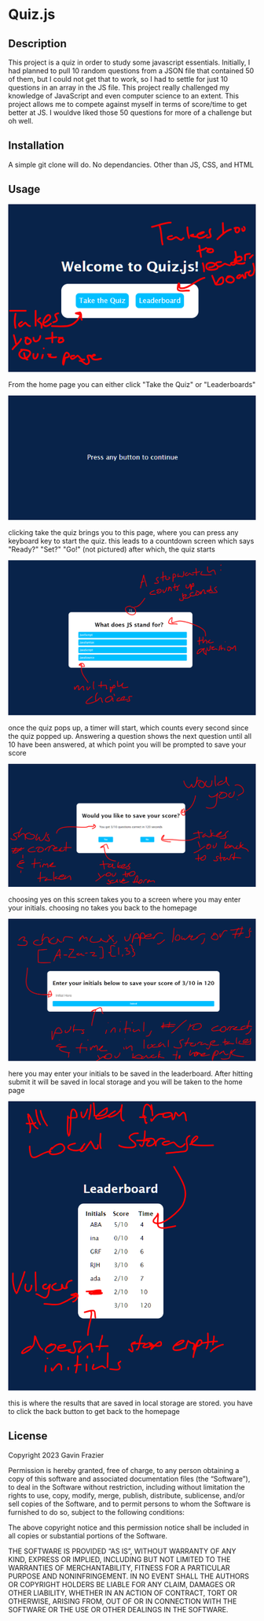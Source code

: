 # Quiz.js

## Description

This project is a quiz in order to study some javascript essentials. Initially, I had planned to pull 10 random questions from a JSON file that contained 50 of them, but I could not get that to work, so I had to settle for just 10 questions in an array in the JS file. This project really challenged my knowledge of JavaScript and even computer science to an extent. This project allows me to compete against myself in terms of score/time to get better at JS. I wouldve liked those 50 questions for more of a challenge but oh well. 

## Installation

A simple git clone will do. No dependancies. Other than JS, CSS, and HTML

## Usage

![page with two buttons, one reads "take the quiz" and the other "leaderboard"](./assets/images/quiz-js-start-page.png)

From the home page you can either click "Take the Quiz" or "Leaderboards"

![text that reads "press any button to continue"](./assets/images/quiz-js-prompt.png)

clicking take the quiz brings you to this page, where you can press any keyboard key to start the quiz. this leads to a countdown screen which says "Ready?" "Set?" "Go!"
(not pictured) after which, the quiz starts

![an image of a multiple choice quiz question, with 4 options, and a timer](./assets/images/quiz-js-quiz.png)

once the quiz pops up, a timer will start, which counts every second since the quiz popped up. Answering a question shows the next question until all 10 have been answered, at which point you will be prompted to save your score

![a prompt that asks if you want to save your score (out of ten) in however many seconds you took](./assets/images/quiz-js-save-prompt.png)

choosing yes on this screen takes you to a screen where you may enter your initials. choosing no takes you back to the homepage

![a text input area that only allows 3 characters, which can only be letters or numbers, as well as a submit button](./assets/images/quiz-js-save-form.png)

here you may enter your initials to be saved in the leaderboard. After hitting submit it will be saved in local storage and you will be taken to the home page

![a leaderboard table that shows initials, the score out of 10, and the time taken](./assets/images/quiz-js-leaderboard.png)

this is where the results that are saved in local storage are stored. you have to click the back button to get back to the homepage

## License

Copyright 2023 Gavin Frazier

Permission is hereby granted, free of charge, to any person obtaining a copy of this software and associated documentation files (the “Software”), to deal in the Software without restriction, including without limitation the rights to use, copy, modify, merge, publish, distribute, sublicense, and/or sell copies of the Software, and to permit persons to whom the Software is furnished to do so, subject to the following conditions:

The above copyright notice and this permission notice shall be included in all copies or substantial portions of the Software.

THE SOFTWARE IS PROVIDED “AS IS”, WITHOUT WARRANTY OF ANY KIND, EXPRESS OR IMPLIED, INCLUDING BUT NOT LIMITED TO THE WARRANTIES OF MERCHANTABILITY, FITNESS FOR A PARTICULAR PURPOSE AND NONINFRINGEMENT. IN NO EVENT SHALL THE AUTHORS OR COPYRIGHT HOLDERS BE LIABLE FOR ANY CLAIM, DAMAGES OR OTHER LIABILITY, WHETHER IN AN ACTION OF CONTRACT, TORT OR OTHERWISE, ARISING FROM, OUT OF OR IN CONNECTION WITH THE SOFTWARE OR THE USE OR OTHER DEALINGS IN THE SOFTWARE.